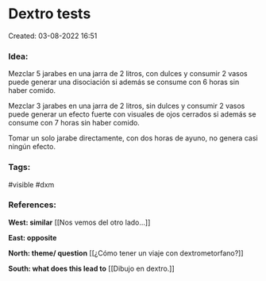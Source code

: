 # Dextro tests

Created: 03-08-2022 16:51

### <span class="pink"> **Idea:** </span>
Mezclar 5 jarabes en una jarra de 2 litros, con dulces y consumir 2 vasos puede generar una disociación si además se consume con 6 horas sin haber comido. 

Mezclar 3 jarabes en una jarra de 2 litros, sin dulces y consumir 2 vasos puede generar un efecto fuerte con visuales de ojos cerrados si además se consume con 7 horas sin haber comido.

Tomar un solo jarabe directamente, con dos horas de ayuno, no genera casi ningún efecto.


### <span class="orange"> **Tags:**</span>
<span class="tag"> #visible</span> <span class="tag"> #dxm</span> 

### <span class="green"> **References:**</span>


<span class="blue"> **West: similar** </span>
[[Nos vemos del otro lado...]]

<span class="blue"> **East: opposite** </span>

<span class="blue"> **North: theme/ question** </span>
[[¿Cómo tener un viaje con dextrometorfano?]]

<span class="blue"> **South: what does this lead to** </span>
[[Dibujo en dextro.]]